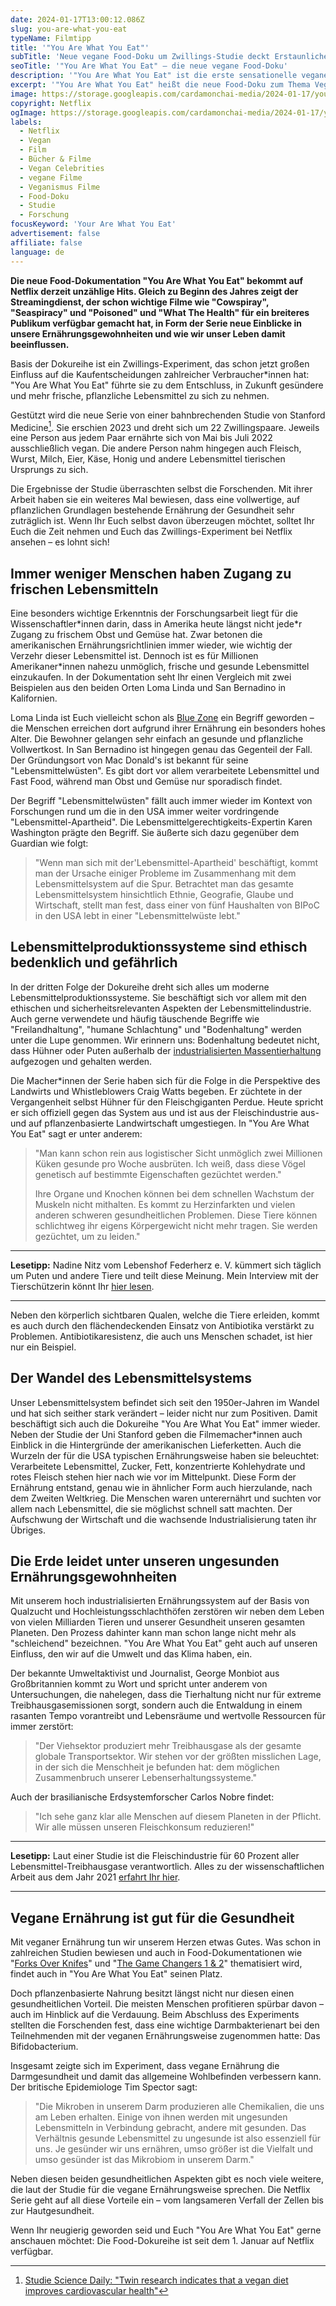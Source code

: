 ```yaml
---
date: 2024-01-17T13:00:12.086Z
slug: you-are-what-you-eat
typeName: Filmtipp
title: '"You Are What You Eat"'
subTitle: 'Neue vegane Food-Doku um Zwillings-Studie deckt Erstaunliches auf'
seoTitle: '"You Are What You Eat" – die neue vegane Food-Doku'
description: '"You Are What You Eat" ist die erste sensationelle vegane Food-Doku des Jahres 2024. Holt Euch jetzt hier alle wichtigen Insights!'
excerpt: '"You Are What You Eat" heißt die neue Food-Doku zum Thema Veganismus. Holt Euch jetzt hier alle Infos und erfahrt, warum Ihr sie auf jeden Fall streamen solltet! Sie überzeugt nicht nur mit medinischen Insights sondern auch mit Stimmen aus der Lebensmittelindustrie und der Weltbevölkerung.'
image: https://storage.googleapis.com/cardamonchai-media/2024-01-17/you-are-what-you-eat-jpg-imagine-f8b868_ba9c70_1024_768/640.webp
copyright: Netflix
ogImage: https://storage.googleapis.com/cardamonchai-media/2024-01-17/you-are-what-you-eat-og-jpg-imagine-f8b868_cba76d_1200_628/640.webp
labels:
  - Netflix
  - Vegan
  - Film
  - Bücher & Filme
  - Vegan Celebrities
  - vegane Filme
  - Veganismus Filme
  - Food-Doku
  - Studie
  - Forschung
focusKeyword: 'Your Are What You Eat'
advertisement: false
affiliate: false
language: de
---
```


**Die neue Food-Dokumentation "You Are What You Eat" bekommt auf Netflix derzeit unzählige Hits. Gleich zu Beginn des Jahres zeigt der Streamingdienst, der schon wichtige Filme wie "Cowspiray", "Seaspiracy" und "Poisoned" und "What The Health" für ein breiteres Publikum verfügbar gemacht hat, in Form der Serie neue Einblicke in unsere Ernährungsgewohnheiten und wie wir unser Leben damit beeinflussen.**

Basis der Dokureihe ist ein Zwillings-Experiment, das schon jetzt großen Einfluss auf die Kaufentscheidungen zahlreicher Verbraucher\*innen hat: "You Are What You Eat" führte sie zu dem Entschluss, in Zukunft gesündere und mehr frische, pflanzliche Lebensmittel zu sich zu nehmen.

Gestützt wird die neue Serie von einer bahnbrechenden Studie von Stanford Medicine[^1]. Sie erschien 2023 und dreht sich um 22 Zwillingspaare. Jeweils eine Person aus jedem Paar ernährte sich von Mai bis Juli 2022 ausschließlich vegan. Die andere Person nahm hingegen auch Fleisch, Wurst, Milch, Eier, Käse, Honig und andere Lebensmittel tierischen Ursprungs zu sich.

Die Ergebnisse der Studie überraschten selbst die Forschenden. Mit ihrer Arbeit haben sie ein weiteres Mal bewiesen, dass eine vollwertige, auf pflanzlichen Grundlagen bestehende Ernährung der Gesundheit sehr zuträglich ist. Wenn Ihr Euch selbst davon überzeugen möchtet, solltet Ihr Euch die Zeit nehmen und Euch das Zwillings-Experiment bei Netflix ansehen – es lohnt sich!

## Immer weniger Menschen haben Zugang zu frischen Lebensmitteln

Eine besonders wichtige Erkenntnis der Forschungsarbeit liegt für die Wissenschaftler\*innen darin, dass in Amerika heute längst nicht jede\*r Zugang zu frischem Obst und Gemüse hat. Zwar betonen die amerikanischen Ernährungsrichtlinien immer wieder, wie wichtig der Verzehr dieser Lebensmittel ist. Dennoch ist es für Millionen Amerikaner\*innen nahezu unmöglich, frische und gesunde Lebensmittel einzukaufen. In der Dokumentation seht Ihr einen Vergleich mit zwei Beispielen aus den beiden Orten Loma Linda und San Bernadino in Kalifornien.

Loma Linda ist Euch vielleicht schon als [Blue Zone](/2023/04/blue-zones/) ein Begriff geworden – die Menschen erreichen dort aufgrund ihrer Ernährung ein besonders hohes Alter. Die Bewohner gelangen sehr einfach an gesunde und pflanzliche Vollwertkost. In San Bernadino ist hingegen genau das Gegenteil der Fall. Der Gründungsort von Mac Donald's ist bekannt für seine "Lebensmittelwüsten". Es gibt dort vor allem verarbeitete Lebensmittel und Fast Food, während man Obst und Gemüse nur sporadisch findet.

Der Begriff "Lebensmittelwüsten" fällt auch immer wieder im Kontext von Forschungen rund um die in den USA immer weiter vordringende "Lebensmittel-Apartheid". Die Lebensmittelgerechtigkeits-Expertin Karen Washington prägte den Begriff. Sie äußerte sich dazu gegenüber dem Guardian wie folgt:

> "Wenn man sich mit der'Lebensmittel-Apartheid' beschäftigt, kommt man der Ursache einiger Probleme im Zusammenhang mit dem Lebensmittelsystem auf die Spur. Betrachtet man das gesamte Lebensmittelsystem hinsichtlich Ethnie, Geografie, Glaube und Wirtschaft, stellt man fest, dass einer von fünf Haushalten von BIPoC in den USA lebt in einer "Lebensmittelwüste lebt."

## Lebensmittelproduktionssysteme sind ethisch bedenklich und gefährlich

In der dritten Folge der Dokureihe dreht sich alles um moderne Lebensmittelproduktionssysteme. Sie beschäftigt sich vor allem mit den ethischen und sicherheitsrelevanten Aspekten der Lebensmittelindustrie. Auch gerne verwendete und häufig täuschende Begriffe wie "Freilandhaltung", "humane Schlachtung" und "Bodenhaltung" werden unter die Lupe genommen. Wir erinnern uns: Bodenhaltung bedeutet nicht, dass Hühner oder Puten außerhalb der [industrialisierten Massentierhaltung](/2023/05/masthuehner/) aufgezogen und gehalten werden.

Die Macher\*innen der Serie haben sich für die Folge in die Perspektive des Landwirts und Whistleblowers Craig Watts begeben. Er züchtete in der Vergangenheit selbst Hühner für den Fleischgiganten Perdue. Heute spricht er sich offiziell gegen das System aus und ist aus der Fleischindustrie aus- und auf pflanzenbasierte Landwirtschaft umgestiegen. In "You Are What You Eat" sagt er unter anderem:

> "Man kann schon rein aus logistischer Sicht unmöglich zwei Millionen Küken gesunde pro Woche ausbrüten. Ich weiß, dass diese Vögel genetisch auf bestimmte Eigenschaften gezüchtet werden."
>
> Ihre Organe und Knochen können bei dem schnellen Wachstum der Muskeln nicht mithalten. Es kommt zu Herzinfarkten und vielen anderen schweren gesundheitlichen Problemen. Diese Tiere können schlichtweg ihr eigens Körpergewicht nicht mehr tragen. Sie werden gezüchtet, um zu leiden."

---

**Lesetipp:** Nadine Nitz vom Lebenshof Federherz e. V. kümmert sich täglich um Puten und andere Tiere und teilt diese Meinung. Mein Interview mit der Tierschützerin könnt Ihr [hier lesen](/2023/10/federherz-interview/).

---

Neben den körperlich sichtbaren Qualen, welche die Tiere erleiden, kommt es auch durch den flächendeckenden Einsatz von Antibiotika verstärkt zu Problemen. Antibiotikaresistenz, die auch uns Menschen schadet, ist hier nur ein Beispiel.

## Der Wandel des Lebensmittelsystems

Unser Lebensmittelsystem befindet sich seit den 1950er-Jahren im Wandel und hat sich seither stark verändert – leider nicht nur zum Positiven. Damit beschäftigt sich auch die Dokureihe "You Are What You Eat" immer wieder. Neben der Studie der Uni Stanford geben die Filmemacher\*innen auch Einblick in die Hintergründe der amerikanischen Lieferketten. Auch die Wurzeln der für die USA typischen Ernährungsweise haben sie beleuchtet: Verarbeitete Lebensmittel, Zucker, Fett, konzentrierte Kohlehydrate und rotes Fleisch stehen hier nach wie vor im Mittelpunkt. Diese Form der Ernährung entstand, genau wie in ähnlicher Form auch hierzulande, nach dem Zweiten Weltkrieg. Die Menschen waren unterernährt und suchten vor allem nach Lebensmittel, die sie möglichst schnell satt machten. Der Aufschwung der Wirtschaft und die wachsende Industrialisierung taten ihr Übriges.

## Die Erde leidet unter unseren ungesunden Ernährungsgewohnheiten

Mit unserem hoch industrialisierten Ernährungssystem auf der Basis von Qualzucht und Hochleistungsschlachthöfen zerstören wir neben dem Leben von vielen Milliarden Tieren und unserer Gesundheit unseren gesamten Planeten. Den Prozess dahinter kann man schon lange nicht mehr als "schleichend" bezeichnen. "You Are What You Eat" geht auch auf unseren Einfluss, den wir auf die Umwelt und das Klima haben, ein.

Der bekannte Umweltaktivist und Journalist, George Monbiot aus Großbritannien kommt zu Wort und spricht unter anderem von Untersuchungen, die nahelegen, dass die Tierhaltung nicht nur für extreme Treibhausgasemissionen sorgt, sondern auch die Entwaldung in einem rasanten Tempo vorantreibt und Lebensräume und wertvolle Ressourcen für immer zerstört:

> "Der Viehsektor produziert mehr Treibhausgase als der gesamte globale Transportsektor. Wir stehen vor der größten misslichen Lage, in der sich die Menschheit je befunden hat: dem möglichen Zusammenbruch unserer Lebenserhaltungssysteme."

Auch der brasilianische Erdsystemforscher Carlos Nobre findet:

> "Ich sehe ganz klar alle Menschen auf diesem Planeten in der Pflicht. Wir alle müssen unseren Fleischkonsum reduzieren!"

---

**Lesetipp:** Laut einer Studie ist die Fleischindustrie für 60 Prozent aller Lebensmittel-Treibhausgase verantwortlich. Alles zu der wissenschaftlichen Arbeit aus dem Jahr 2021 [erfahrt Ihr hier](/2021/09/treibhausgas-emissionen-fleisch/).

---

## Vegane Ernährung ist gut für die Gesundheit

Mit veganer Ernährung tun wir unserem Herzen etwas Gutes. Was schon in zahlreichen Studien bewiesen und auch in Food-Dokumentationen wie "[Forks Over Knifes](/2021/05/forks-over-knives/)" und "[The Game Changers 1 & 2](/2023/06/the-game-changers-2/)" thematisiert wird, findet auch in "You Are What You Eat" seinen Platz.

Doch pflanzenbasierte Nahrung besitzt längst nicht nur diesen einen gesundheitlichen Vorteil. Die meisten Menschen profitieren spürbar davon – auch im Hinblick auf die Verdauung. Beim Abschluss des Experiments stellten die Forschenden fest, dass eine wichtige Darmbakterienart bei den Teilnehmenden mit der veganen Ernährungsweise zugenommen hatte: Das Bifidobacterium.

Insgesamt zeigte sich im Experiment, dass vegane Ernährung die Darmgesundheit und damit das allgemeine Wohlbefinden verbessern kann. Der britische Epidemiologe Tim Spector sagt:

> "Die Mikroben in unserem Darm produzieren alle Chemikalien, die uns am Leben erhalten. Einige von ihnen werden mit ungesunden Lebensmitteln in Verbindung gebracht, andere mit gesunden. Das Verhältnis gesunde Lebensmittel zu ungesunde ist also essenziell für uns. Je gesünder wir uns ernähren, umso größer ist die Vielfalt und umso gesünder ist das Mikrobiom in unserem Darm."

Neben diesen beiden gesundheitlichen Aspekten gibt es noch viele weitere, die laut der Studie für die vegane Ernährungsweise sprechen. Die Netflix Serie geht auf all diese Vorteile ein – vom langsameren Verfall der Zellen bis zur Hautgesundheit.

Wenn Ihr neugierig geworden seid und Euch "You Are What You Eat" gerne anschauen möchtet: Die Food-Dokureihe ist seit dem 1. Januar auf Netflix verfügbar.

[^1]: [Studie Science Daily: "Twin research indicates that a vegan diet improves cardiovascular health"](https://www.sciencedaily.com/releases/2023/11/231130113042.htm)
